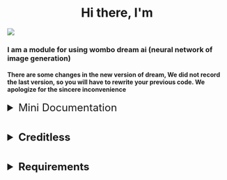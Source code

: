 <h1 align="center">Hi there, I'm</h1>

<script src="https://vk.com/js/api/openapi.js?169" type="text/javascript"></script>

<a href="https://github.com/pokedim13/WOMBO" target="_blank">
  <img src="https://upload.wikimedia.org/wikipedia/commons/d/d7/WomboLogo.svg"/>
</a>

### I am a module for using wombo dream ai (neural network of image generation)

#### There are some changes in the new version of dream, We did not record the last version, so you will have to rewrite your previous code. We apologize for the sincere inconvenience

<style>

</style>

<details>
    <summary style="font-size: 24px">Mini Documentation</summary>
    <details>
        <summary style="font-size: 20px; padding-left: 6vh;">Synchro version</summary>
        <details>
            <summary style="font-size: 16px; padding-left: 12vh;">Import</summary>
            <div>Basic import</div> 
            <pre>
from wombo import Dream # sync
dream = Dream(out_msg: str)
# out_msg: Message for response errors from the server
            </pre>
        </details>
        <details>
            <summary style="font-size: 16px; padding-left: 12vh;">Get styles</summary>
            <pre>
dream.get_styles() -> StyleModel
# return pydantic model
            </pre>
        </details>
        <details>
            <summary style="font-size: 16px; padding-left: 12vh;">Check task</summary>
            <pre>
dream.check_task(self, task_id: str, only_bool: bool = False) -> Union[CheckTask, bool]
# only_bool: If this flag is set, false or True will be returned, depending on the completeness of the task
            </pre>
        </details>    
        <details>
            <summary style="font-size: 16px; padding-left: 12vh;">Create task</summary>
            <pre>
dream.create_task(self, text: str, style: Union[Style, int] = Style.BASESTYLE) -> CreateTask
# style: Style identifier, yes, too fashionable class, it's on style
            </pre>
        </details>
        <details>
            <summary style="font-size: 16px; padding-left: 12vh;">Generate</summary>
            <pre>
dream.generate(text: str, style: Style = Style.BASESTYLE, timeout: int = 60, check_for: int = 3, gif: bool = False)  -> Union[io.BytesIO, CheckTask]
# style: Style identifier, yes, too fashionable class, it's on style
# timeout: The number of seconds after which the task will stop being checked and will throw Timeout error
# check_for: Race in how many seconds to do the check
# gif: Flag, create a gif or not
            </pre>
        </details>
        <details>
            <summary style="font-size: 16px; padding-left: 12vh;">GIF</summary>
            <pre>
dream.gif(self, url_list: list) -> io.BytesIO
# url_list: List[str] list of links to images (CheckTask.photo_url_list)
            </pre>
        </details>
    </details>
    <details>
        <summary style="font-size: 20px; padding-left: 6vh;">Asynchronous version</summary>
        <details>
            <summary style="font-size: 16px; padding-left: 12vh;">Import</summary>
            <div>Basic import</div> 
            <pre>
from wombo import AsyncDream # sync
dream = AsyncDream(out_msg: str)
# out_msg: Message for response errors from the server
            </pre>
        </details>
        <details>
            <summary style="font-size: 16px; padding-left: 12vh;">Get styles</summary>
            <pre>
await dream.get_styles() -> StyleModel
# return pydantic model
            </pre>
        </details>
        <details>
            <summary style="font-size: 16px; padding-left: 12vh;">Check task</summary>
            <pre>
await dream.check_task(self, task_id: str, only_bool: bool = False) -> Union[CheckTask, bool]
# only_bool: If this flag is set, false or True will be returned, depending on the completeness of the task
            </pre>
        </details>    
        <details>
            <summary style="font-size: 16px; padding-left: 12vh;">Create task</summary>
            <pre>
await dream.create_task(self, text: str, style: Union[Style, int] = Style.BASESTYLE) -> CreateTask
# style: Style identifier, yes, too fashionable class, it's on style
            </pre>
        </details>
        <details>
            <summary style="font-size: 16px; padding-left: 12vh;">Generate</summary>
            <pre>
await dream.generate(text: str, style: Style = Style.BASESTYLE, timeout: int = 60, check_for: int = 3, gif: bool = False)  -> Union[io.BytesIO, CheckTask]
# style: Style identifier, yes, too fashionable class, it's on style
# timeout: The number of seconds after which the task will stop being checked and will throw Timeout error
# check_for: Race in how many seconds to do the check
# gif: Flag, create a gif or not
            </pre>
        </details>
        <details>
            <summary style="font-size: 16px; padding-left: 12vh;">GIF</summary>
            <pre>
await dream.gif(self, url_list: list, thread: bool = True) -> io.BytesIO
# url_list: List[str] list of links to images (CheckTask.photo_url_list)
# thread: Run the task to create a gif in another thread, so as not to block the program
            </pre>
        </details>
    </details>
</details>

#

<details>
<summary style="font-size: 24px; font-weight: bold;">Creditless</summary>

- [@mayneryt](https://vk.com/mayneryt) her give me algoritm
- [@pokedim13](https://vk.com/h3try) me

</details>

#

<details>
<summary style="font-size: 24px; font-weight: bold;">Requirements</summary>

- [httpx](https://pypi.org/project/httpx/)
- [pydantic](https://pypi.org/project/pydantic/)
- [pillow](https://pypi.org/project/Pillow/) Optinal

</details>

<div id="vk_community_messages"></div>
<script type="text/javascript">
  VK.Widgets.CommunityMessages("vk_community_messages", 20003922);
</script>

